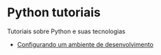 # Python tutoriais

Tutoriais sobre Python e suas tecnologias

* [Configurando um ambiente de desenvolvimento](/python-configurando-ambiente.md)